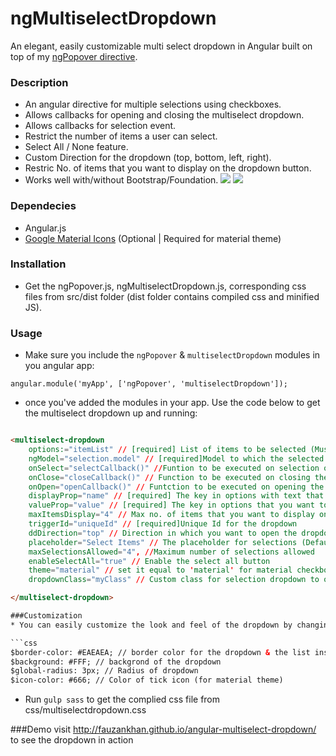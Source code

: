 # ngMultiselectDropdown
An elegant, easily customizable multi select dropdown in Angular built on top of my <a href="https://github.com/FauzanKhan/angular-popover" target="_blank">ngPopover directive</a>.

### Description
* An angular directive for multiple selections using checkboxes.
* Allows callbacks for opening and closing the multiselect dropdown.
* Allows callbacks for selection event.
* Restrict the number of items a user can select.
* Select All / None feature.
* Custom Direction for the dropdown (top, bottom, left, right).
* Restric No. of items that you want to display on the dropdown button.
* Works well with/without Bootstrap/Foundation.
![](http://s12.postimg.org/xkgsn4xzx/multiselectdropdown.png)
![](http://s10.postimg.org/tq50iqf3d/materialselect.png)

### Dependecies
* Angular.js
* <a href="http://google.github.io/material-design-icons/#icon-font-for-the-web" target="_blank">Google Material Icons</a> (Optional | Required for material theme)

### Installation
* Get the ngPopover.js, ngMultiselectDropdown.js, corresponding css files from src/dist folder (dist folder contains compiled css and minified JS).

### Usage
* Make sure you include the  ```ngPopover``` & ```multiselectDropdown``` modules in you angular app: 

```
angular.module('myApp', ['ngPopover', 'multiselectDropdown']);
```

* once you've added the modules in your app. Use the code below to get the multiselect dropdown up and running:

```html

<multiselect-dropdown 
	options:="itemList" // [required] List of items to be selected (Must be an array of objects)
	ngModel="selection.model" // [required]Model to which the selected items are binded
	onSelect="selectCallback()" //Funtion to be executed on selection of a value
	onClose="closeCallback()" // Function to be executed on closing the selection dropdown
	onOpen="openCallback()" // Funtction to be executed on opening the selection dropdown
	displayProp="name" // [required] The key in options with text that you want to be display next to checkboxes
	valueProp="value" // [required] The key in options that you want to be pushed to the model on selection
	maxItemsDisplay="4" // Max no. of items that you want to display on the selection button (Default is 3)
	triggerId="uniqueId" // [required]Unique Id for the dropdown
	ddDirection="top" // Direction in which you want to open the dropdown relative to selection button (Can be 'left', 'right', 'top', 'bottom' | default is 'bottom')
	placeholder="Select Items" // The placeholder for selections (Default is 'Select')
	maxSelectionsAllowed="4", //Maximum number of selections allowed
	enableSelectAll="true" // Enable the select all button
	theme="material" // set it equal to 'material' for material checkboxes (needs google material icons)
	dropdownClass="myClass" // Custom class for selection dropdown to override styles>

</multiselect-dropdown>

###Customization
* You can easily customize the look and feel of the dropdown by changing the following variables in the theme.scss file as per your requirement.:

```css
$border-color: #EAEAEA; // border color for the dropdown & the list inside the dropdown
$background: #FFF; // backgrond of the dropdown
$global-radius: 3px; // Radius of dropdown
$icon-color: #666; // Color of tick icon (for material theme)
```
* Run ```gulp sass``` to get the complied css file from css/multiselectdropdown.css

###Demo
visit <a href="http://fauzankhan.github.io/angular-multiselect-dropdown/">http://fauzankhan.github.io/angular-multiselect-dropdown/</a> to see the dropdown in action

